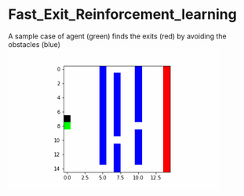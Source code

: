 # Fast_Exit_Reinforcement_learning

A sample case of agent (green) finds the exits (red) by avoiding the obstacles (blue)
![](./Fast_Exit.gif)
